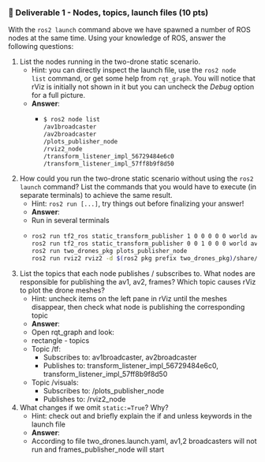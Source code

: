 
### 📨 Deliverable 1 - Nodes, topics, launch files (10 pts)

With the `ros2 launch` command above we have spawned a number of ROS nodes at the same time. Using your knowledge of ROS, answer the following questions:

1. List the nodes running in the two-drone static scenario.
    - Hint: you can directly inspect the launch file, use the `ros2 node list` command, or get some help from `rqt_graph`. You will notice that rViz is initially not shown in it but you can uncheck the _Debug_ option for a full picture.
    - **Answer**:
	    - ```bash
	      $ ros2 node list
	      /av1broadcaster
	      /av2broadcaster
	      /plots_publisher_node
	      /rviz2_node
	      /transform_listener_impl_56729484e6c0
	      /transform_listener_impl_57ff8b9f8d50
	      ```
2. How could you run the two-drone static scenario without using the `ros2 launch` command? List the commands that you would have to execute (in separate terminals) to achieve the same result.
    - Hint: `ros2 run [...]`, try things out before finalizing your answer!
    - **Answer**:
    - Run in several terminals
    - ```bash
      ros2 run tf2_ros static_transform_publisher 1 0 0 0 0 0 world av1
      ros2 run tf2_ros static_transform_publisher 0 0 1 0 0 0 world av2
      ros2 run two_drones_pkg plots_publisher_node
      ros2 run rviz2 rviz2 -d $(ros2 pkg prefix two_drones_pkg)/share/two_drones_pkg/config/default.rviz
      ```
3. List the topics that each node publishes / subscribes to. What nodes are responsible for publishing the av1, av2, frames? Which topic causes rViz to plot the drone meshes?
    - Hint: uncheck items on the left pane in rViz until the meshes disappear, then check what node is publishing the corresponding topic
    - **Answer**:
    - Open rqt_graph and look:
    - rectangle - topics
    - Topic /tf:
	    - Subscribes to: av1broadcaster, av2broadcaster
	    - Publishes to: transform_listener_impl_56729484e6c0, transform_listener_impl_57ff8b9f8d50
	- Topic /visuals:
		- Subscribes to: /plots_publisher_node
		- Publishes to: /rviz2_node
4. What changes if we omit `static:=True`? Why?
    - Hint: check out and briefly explain the if and unless keywords in the launch file
    - **Answer**:
    - According to file two_drones.launch.yaml, av1,2 broadcasters will not run and frames_publisher_node will start
